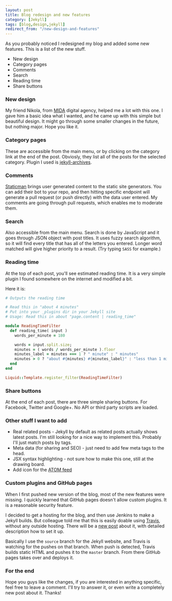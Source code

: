 ```yaml
---
layout: post
title: Blog redesign and new features
category: [Jekyll]
tags: [blog,design,jekyll]
redirect_from: "/new-design-and-features"
---
```


As you probably noticed I redesigned my blog and added some new features.
This is a list of the new stuff.

* New design
* Category pages
* Comments
* Search
* Reading time
* Share buttons

<!--more-->

### New design

My friend Nikola, from [MIDA](http://mida.rs) digital agency, helped me a lot with this one.
I gave him a basic idea what I wanted, and he came up with this simple but beautiful design.
It might go through some smaller changes in the future, but nothing major.
Hope you like it.

### Category pages

These are accessible from the main menu, or by clicking on the category link at the end of the post.
Obviosly, they list all of the posts for the selected category.
Plugin I used is [jekyll-archives](https://github.com/jekyll/jekyll-archives).

### Comments

[Staticman](https://staticman.net/) brings user generated content to the static site generators.
You can add their bot to your repo, and then hitting specific endpoint will
generate a pull request (or push directly) with the data user entered.
My comments are going through pull requests, which enables me to moderate them.

### Search

Also accessible from the main menu. Search is done by JavaScript and it
goes through JSON object with post titles.
It uses fuzzy search algorithm, so it will find every title
that has all of the letters you entered.
Longer word matched will give higher priority to a result.
(Try typing `SASS` for example.)


### Reading time

At the top of each post, you'll see estimated reading time.
It is a very simple plugin I found somewhere on the internet and modified a bit.

Here it is:

```ruby
# Outputs the reading time

# Read this in "about 4 minutes"
# Put into your _plugins dir in your Jekyll site
# Usage: Read this in about "page.content | reading_time"

module ReadingTimeFilter
  def reading_time( input )
    words_per_minute = 180

    words = input.split.size;
    minutes = ( words / words_per_minute ).floor
    minutes_label = minutes === 1 ? " minute" : " minutes"
    minutes > 0 ? "about #{minutes} #{minutes_label}" : "less than 1 minute"
  end
end

Liquid::Template.register_filter(ReadingTimeFilter)
```

### Share buttons

At the end of each post, there are three simple sharing buttons.
For Facebook, Twitter and Google+. No API or third party scripts are loaded.

### Other stuff I want to add

* Real related posts - Jekyll by default as related posts actually shows latest posts.
I'm still looking for a nice way to implement this.
Probably I'll just match posts by tags.
* Meta data (for sharing and SEO) - just need to add few meta tags to the head.
* JSX syntax highlighting - not sure how to make this one, still at the drawing board.
* Add icon for the [ATOM feed](/atom.xml)

### Custom plugins and GitHub pages

When I first pushed new version of the blog, most of the new features were missing.
I quickly learned that GitHub pages doesn't allow custom plugins.
It is a reasonable security feature.

I decided to get a hosting for the blog, and then use Jenkins to make a Jekyll builds.
But colleague told me that this is easily doable using [Travis](https://travis-ci.org/),
without any outside hosting.
There will be a [new post](/travis-jekyll-and-github-pages/) about it, with detailed description how to set it up.

Basically I use the `source` branch for the Jekyll website, and Travis is watching for the pushes on that branch.
When push is detected, Travis builds static HTML and pushes it to the `master` branch.
From there GitHub pages takes over and deploys it.

### For the end

Hope you guys like the changes, if you are interested in anything specific, feel free to leave a comment.
I'll try to answer it, or even write a completely new post about it. Thanks!
